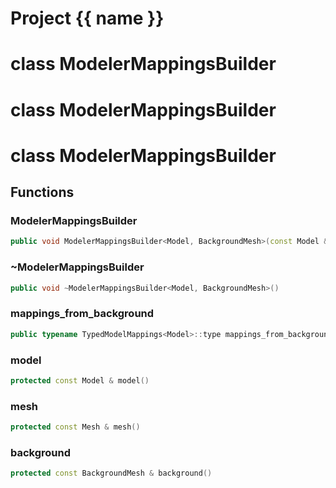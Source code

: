 <script setup>
import {useRoute} from 'vitepress'
const {path} = useRoute()
const tokens = path.split('/')
const words = tokens[2].split('-');
for (let i = 0; i < words.length; i++) {
    words[i] = words[i].charAt(0).toUpperCase() + words[i].slice(1);
    words[i] = words[i].replace('geode', 'Geode')
}
const name = words.join('-');
</script>
# Project {{ name }}

# class ModelerMappingsBuilder


# class ModelerMappingsBuilder


# class ModelerMappingsBuilder


## Functions

### ModelerMappingsBuilder

```cpp
public void ModelerMappingsBuilder<Model, BackgroundMesh>(const Model & model, const Mesh & mesh, const BackgroundMesh & background, Span points_sets_uuids, Span curves_uuids)
```


### ~ModelerMappingsBuilder

```cpp
public void ~ModelerMappingsBuilder<Model, BackgroundMesh>()
```


### mappings_from_background

```cpp
public typename TypedModelMappings<Model>::type mappings_from_background(const MeshElementsIndices & model_elements, const VertexIndexMapping & vertex_index_mappings, const IndexToModelMeshElementsMapping & index_to_meshes_mappings)
```


### model

```cpp
protected const Model & model()
```


### mesh

```cpp
protected const Mesh & mesh()
```


### background

```cpp
protected const BackgroundMesh & background()
```




